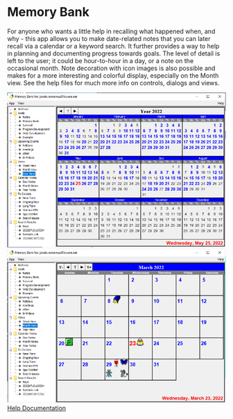 # Memory Bank
For anyone who wants a little help in recalling what happened when, and why - this app allows 
you to make date-related notes that you can later recall via a calendar or a keyword search.  It further 
provides a way to help in planning and documenting progress towards goals.  The level of detail 
is left to the user; it could be hour-to-hour in a day, or a note on the occasional month.  Note 
decoration with icon images is also possible and makes for a more interesting and
colorful display, especially on the Month view.  See the help files for much more info on 
controls, dialogs and views.

![](src/main/resources/images/YearView2022_0525.png)  
![](src/main/resources/images/MonthView2022_0323.png)  
[Help Documentation](src/main/resources/help/markdown/TableOfContents.md)

